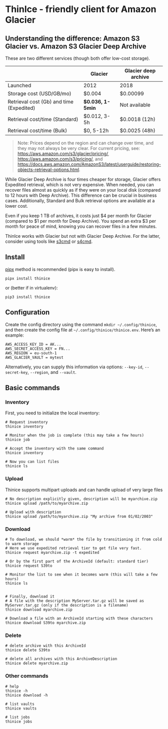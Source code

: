 # ThinIce - friendly client for Amazon Glacier 

## Understanding the difference: Amazon S3 Glacier vs. Amazon S3 Glacier Deep Archive 
These are two different services (though both offer low-cost storage).

|                                          | Glacier            | Glacier deep archive | 
| ---                                      | ---                | ---                  | 
| Launched                                 | 2012               | 2018                 |
| Storage cost (USD/GB/mo)                 | $0.004             | $0.00099             |
| Retrieval cost (Gb) and time (Expedited) | **$0.036, 1-5min** | Not available        |
| Retrieval cost/time (Standard)           | $0.012, 3-5h       | $0.0018 (12h)          |
| Retrieval cost/time (Bulk)               | $0, 5-12h          | $0.0025 (48h)        |

> Note: Prices depend on the region and can change over time, and they may not always be very clear. For current pricing, see: https://aws.amazon.com/s3/glacier/pricing/, https://aws.amazon.com/s3/pricing/, and https://docs.aws.amazon.com/AmazonS3/latest/userguide/restoring-objects-retrieval-options.html.


While Glacier Deep Archive is four times cheaper for storage, Glacier offers Expedited retrieval, which is not very expensive. When needed, you can recover files almost as quickly as if they were on your local disk (compared to 12 hours with Deep Archive). This difference can be crucial in business cases. Additionally, Standard and Bulk retrieval options are available at a lower cost.

Even if you keep 1 TB of archives, it costs just $4 per month for Glacier (compared to $1 per month for Deep Archive). You spend an extra $3 per month for peace of mind, knowing you can recover files in a few minutes.

ThinIce works with Glacier but not with Glacier Deep Archive. For the latter, consider using tools like [s3cmd](https://github.com/s3tools/s3cmd) or [s4cmd](https://github.com/bloomreach/s4cmd).

## Install
[pipx](https://github.com/pypa/pipx) method is recommended (pipx is easy to install).
~~~shell
pipx install thinice
~~~
or (better if in virtualenv):
~~~shell
pip3 install thinice
~~~

## Configuration
Create the config directory using the command `mkdir ~/.config/thinice`, and then create the config file at `~/.config/thinice/thinice.env`. Here’s an example:

~~~
AWS_ACCESS_KEY_ID = AK...
AWS_SECRET_ACCESS_KEY = FN...
AWS_REGION = eu-south-1
AWS_GLACIER_VAULT = mytest
~~~

Alternatively, you can supply this information via options: `--key-id`, `--secret-key`, `--region`, and `--vault`.

## Basic commands
### Inventory
First, you need to initialize the local inventory:
~~~shell
# Request inventory
thinice inventory

# Monitor when the job is complete (this may take a few hours)
thinice job

# Accept the inventory with the same command
thinice inventory

# Now you can list files
thinice ls
~~~

### Upload
Thinice supports multipart uploads and can handle upload of very large files

~~~shell
# No description explicitly given, description will be myarchive.zip
thinice upload /path/to/myarchive.zip

# Upload with description
thinice upload /path/to/myarchive.zip "My archive from 01/02/2003"
~~~

### Download
~~~shell
# To download, we should *warm* the file by transitioning it from cold to warm storage
# Here we use expedited retrieval tier to get file very fast.
thinice request myarchive.zip -t expedited

# Or by the first part of the ArchiveId (default: standard tier)
thinice request S39to

# Monitor the list to see when it becomes warm (this will take a few hours)
thinice ls


# Finally, download it
# A file with the description MyServer.tar.gz will be saved as MyServer.tar.gz (only if the description is a filename)
thinice download myarchive.zip

# Download a file with an ArchiveId starting with these characters
thinice download S39to myarchive.zip
~~~

### Delete
~~~shell
# delete archive with this ArchiveId
thinice delete S39to

# delete all archives with this ArchiveDescription
thinice delete myarchive.zip
~~~

### Other commands
~~~shell
# help
thinice -h
thinice download -h

# list vaults
thinice vaults

# list jobs
thinice jobs
~~~
